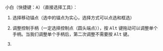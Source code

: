小白（快捷键：<kbd>A</kbd>）（直接选择工具）：

1. 选择移动锚点（选中的锚点为实心，选择方式可以点选和框选）

2. 调整控制手柄（一定选择控制点（圆头端点）），按 <kbd>Alt</kbd> 键拖动可以调整单个手柄。当我们调整单个手柄后，第二次调整不需要按 <kbd>Alt</kbd> 键。
3. 

